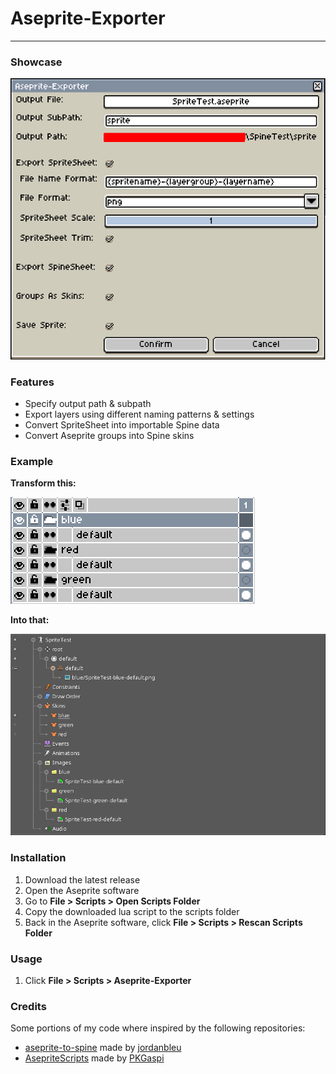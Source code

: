 # Aseprite-Exporter
---
### Showcase
![showcase](showcase-v1.png)

### Features
- Specify output path & subpath
- Export layers using different naming patterns & settings
- Convert SpriteSheet into importable Spine data
- Convert Aseprite groups into Spine skins 

### Example
**Transform this:**

![aseprite-example](aseprite-example.png)

**Into that:**

![spine-example](spine-example.png)

### Installation
1. Download the latest release
2. Open the Aseprite software
3. Go to **File > Scripts > Open Scripts Folder**
4. Copy the downloaded lua script to the scripts folder
5. Back in the Aseprite software, click **File > Scripts > Rescan Scripts Folder**

### Usage
1. Click **File > Scripts > Aseprite-Exporter**

### Credits
Some portions of my code where inspired by the following repositories:
- [aseprite-to-spine](https://github.com/jordanbleu/aseprite-to-spine) made by [jordanbleu](https://github.com/jordanbleu)
- [AsepriteScripts](https://github.com/PKGaspi/AsepriteScripts) made by [PKGaspi](https://github.com/PKGaspi)

